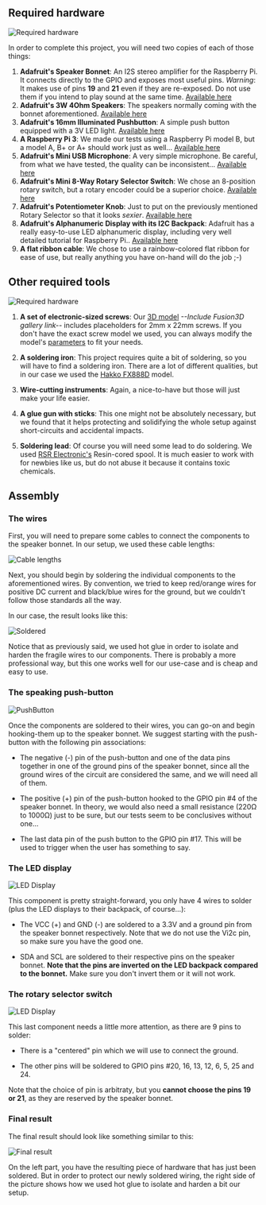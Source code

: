 ## Required hardware

![Required hardware](./img/IMG_0350.png "Required hardware")

In order to complete this project, you will need two copies of each of those things:

1. **Adafruit's Speaker Bonnet**: An I2S stereo amplifier for the Raspberry Pi. It connects directly to the GPIO and exposes most useful pins. *Warning*: It makes use of pins **19** and **21** even if they are re-exposed. Do not use them if you intend to play sound at the same time. [Available here](https://www.adafruit.com/product/3346)
2. **Adafruit's 3W 4Ohm Speakers**: The speakers normally coming with the bonnet aforementioned. [Available here](https://www.adafruit.com/product/3351)
3. **Adafruit's 16mm Illuminated Pushbutton**: A simple push button equipped with a 3V LED light. [Available here](https://www.adafruit.com/product/1479)
4. **A Raspberry Pi 3**: We made our tests using a Raspberry Pi model B, but a model A, B+ or A+ should work just as well... [Available here](https://www.buyapi.ca/product/raspberry-pi-3-model-b-plus/)
5. **Adafruit's Mini USB Microphone**: A very simple microphone. Be careful, from what we have tested, the quality can be inconsistent... [Available here](https://www.adafruit.com/product/3367)
6. **Adafruit's Mini 8-Way Rotary Selector Switch**: We chose an 8-position rotary switch, but a rotary encoder could be a superior choice. [Available here](https://www.adafruit.com/product/2925)
7. **Adafruit's Potentiometer Knob**: Just to put on the previously mentioned Rotary Selector so that it looks *sexier*. [Available here](https://www.adafruit.com/product/2047)
8. **Adafruit's Alphanumeric Display with its I2C Backpack**: Adafruit has a really easy-to-use LED alphanumeric display, including very well detailed tutorial for Raspberry Pi.. [Available here](https://www.adafruit.com/product/1911)
9. **A flat ribbon cable**: We chose to use a rainbow-colored flat ribbon for ease of use, but really anything you have on-hand will do the job ;-)

## Other required tools

![Required hardware](./img/other_hardware.jpg "Required hardware")

1. **A set of electronic-sized screws**: Our [3D model]() *--Include Fusion3D gallery link--* includes placeholders for 2mm x 22mm screws. If you don't have the exact screw model we used, you can always modify the model's [parameters](https://www.youtube.com/watch?v=apkUQKNwHIo) to fit your needs.

2. **A soldering iron**: This project requires quite a bit of soldering, so you will have to find a soldering iron. There are a lot of different qualities, but in our case we used the [Hakko FX888D]( https://www.hakko.com/english/products/hakko_fx888d.html) model.

3. **Wire-cutting instruments**: Again, a nice-to-have but those will just make your life easier.

4. **A glue gun with sticks**: This one might not be absolutely necessary, but we found that it helps protecting and solidifying the whole setup against short-circuits and accidental impacts.

5. **Soldering lead**: Of course you will need some lead to do soldering. We used [RSR Electronic's](https://www.elexp.com/ProductDetails.aspx?item_no=060701&CatId=c98e6dbc-415b-4cfe-8661-15f3ec0b88ec) Resin-cored spool. It is much easier to work with for newbies like us, but do not abuse it because it contains toxic chemicals.

## Assembly

### The wires

First, you will need to prepare some cables to connect the components to the speaker bonnet. In our setup, we used these cable lengths:

![Cable lengths](./img/IMG_0363.jpg "Cable lengths")

Next, you should begin by soldering the individual components to the aforementioned wires. By convention, we tried to keep red/orange wires for positive DC current and black/blue wires for the ground, but we couldn't follow those standards all the way.

In our case, the result looks like this:

![Soldered](./img/soldered.jpg "Soldered elements")

Notice that as previously said, we used hot glue in order to isolate and harden the fragile wires to our components. There is probably a more professional way, but this one works well for our use-case and is cheap and easy to use.

### The speaking push-button

![PushButton](./img/IMG_0384.JPG "LED Push Button")

Once the components are soldered to their wires, you can go-on and begin hooking-them up to the speaker bonnet. We suggest starting with the push-button with the following pin associations:

- The negative (-) pin of the push-button and one of the data pins together in one of the ground pins of the speaker bonnet, since all the ground wires of the circuit are considered the same, and we will need all of them.

- The positive (+) pin of the push-button hooked to the GPIO pin #4 of the speaker bonnet. In theory, we would also need a small resistance (220Ω to 1000Ω) just to be sure, but our tests seem to be conclusives without one...

- The last data pin of the push button to the GPIO pin #17. This will be used to trigger when the user has something to say.

### The LED display

![LED Display](./img/IMG_0387.JPG "LED Display")

This component is pretty straight-forward, you only have 4 wires to solder (plus the LED displays to their backpack, of course...):

- The VCC (+) and GND (-) are soldered to a 3.3V and a ground pin from the speaker bonnet respectively. Note that we do not use the Vi2c pin, so make sure you have the good one.

- SDA and SCL are soldered to their respective pins on the speaker bonnet. **Note that the pins are inverted on the LED backpack compared to the bonnet.** Make sure you don't invert them or it will not work.

### The rotary selector switch

![LED Display](./img/IMG_0389.JPG "LED Display")

This last component needs a little more attention, as there are 9 pins to solder:

- There is a "centered" pin which we will use to connect the ground.

- The other pins will be soldered to GPIO pins #20, 16, 13, 12, 6, 5, 25 and 24.

Note that the choice of pin is arbitraty, but you **cannot choose the pins 19 or 21**, as they are reserved by the speaker bonnet.

### Final result

The final result should look like something similar to this:

![Final result](./img/final.jpg "Final result")

On the left part, you have the resulting piece of hardware that has just been soldered. But in order to protect our newly soldered wiring, the right side of the picture shows how we used hot glue to isolate and harden a bit our setup.
